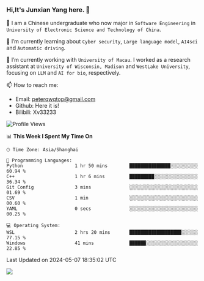 ### Hi,It's Junxian Yang here. 👋

<!--
**Uestc-Young/Uestc-Young** is a ✨ _special_ ✨ repository because its `README.md` (this file) appears on your GitHub profile.

Here are some ideas to get you started:

- 🔭 I’m currently working on ...
- 🌱 I’m currently learning ...
- 👯 I’m looking to collaborate on ...
- 🤔 I’m looking for help with ...
- 💬 Ask me about ...
- 📫 How to reach me: ...
- 😄 Pronouns: ...
- ⚡ Fun fact: ...
-->
🎉 I am a Chinese undergraduate who now major in `Software Engineering` in `University of Electronic Science and Technology of China`.  
  
🌱 I’m currently learning about `Cyber security`, `Large language model`, `AI4sci` and `Automatic driving`.  

🔭 I’m currently working with `University of Macau`. I worked as a research assistant at `University of Wisconsin, Madison` and `WestLake University`, focusing on `LLM` and `AI for bio`, respectively.
  
📫 How to reach me: 
   - Email: peterqwqtop@gmail.com
   - Github: Here it is!
   - Bilibili: Xv33233

<!--START_SECTION:waka-->
![Profile Views](http://img.shields.io/badge/Profile%20Views-5-blue)

📊 **This Week I Spent My Time On** 

```text
🕑︎ Time Zone: Asia/Shanghai

💬 Programming Languages: 
Python                   1 hr 50 mins        ███████████████░░░░░░░░░░   60.94 % 
C++                      1 hr 6 mins         █████████░░░░░░░░░░░░░░░░   36.34 % 
Git Config               3 mins              ░░░░░░░░░░░░░░░░░░░░░░░░░   01.69 % 
CSV                      1 min               ░░░░░░░░░░░░░░░░░░░░░░░░░   00.60 % 
YAML                     0 secs              ░░░░░░░░░░░░░░░░░░░░░░░░░   00.25 % 

💻 Operating System: 
WSL                      2 hrs 20 mins       ███████████████████░░░░░░   77.15 % 
Windows                  41 mins             ██████░░░░░░░░░░░░░░░░░░░   22.85 % 
```


 Last Updated on 2024-05-07 18:35:02 UTC
<!--END_SECTION:waka-->

![](https://visitor-badge.glitch.me/badge?page_id=Uestc-Young.readme)
